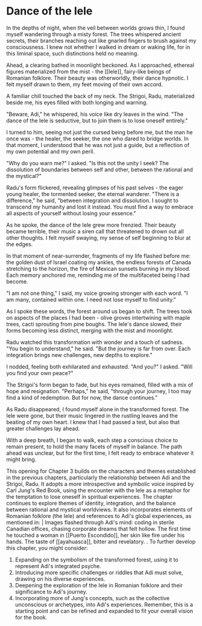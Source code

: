 # Dance of the Iele

In the depths of night, when the veil between worlds grows thin, I found myself wandering through a misty forest. The trees whispered ancient secrets, their branches reaching out like gnarled fingers to brush against my consciousness. I knew not whether I walked in dream or waking life, for in this liminal space, such distinctions held no meaning.

Ahead, a clearing bathed in moonlight beckoned. As I approached, ethereal figures materialized from the mist - the [[Iele]], fairy-like beings of Romanian folklore. Their beauty was otherworldly, their dance hypnotic. I felt myself drawn to them, my feet moving of their own accord.

A familiar chill touched the back of my neck. The Strigoi, Radu, materialized beside me, his eyes filled with both longing and warning.

"Beware, Adi," he whispered, his voice like dry leaves in the wind. "The dance of the Iele is seductive, but to join them is to lose oneself entirely."

I turned to him, seeing not just the cursed being before me, but the man he once was - the healer, the seeker, the one who dared to bridge worlds. In that moment, I understood that he was not just a guide, but a reflection of my own potential and my own peril.

"Why do you warn me?" I asked. "Is this not the unity I seek? The dissolution of boundaries between self and other, between the rational and the mystical?"

Radu's form flickered, revealing glimpses of his past selves - the eager young healer, the tormented seeker, the eternal wanderer. "There is a difference," he said, "between integration and dissolution. I sought to transcend my humanity and lost it instead. You must find a way to embrace all aspects of yourself without losing your essence."

As he spoke, the dance of the Iele grew more frenzied. Their beauty became terrible, their music a siren call that threatened to drown out all other thoughts. I felt myself swaying, my sense of self beginning to blur at the edges.

In that moment of near-surrender, fragments of my life flashed before me: the golden dust of Israel coating my ankles, the endless forests of Canada stretching to the horizon, the fire of Mexican sunsets burning in my blood. Each memory anchored me, reminding me of the multifaceted being I had become.

"I am not one thing," I said, my voice growing stronger with each word. "I am many, contained within one. I need not lose myself to find unity."

As I spoke these words, the forest around us began to shift. The trees took on aspects of the places I had been - olive groves intertwining with maple trees, cacti sprouting from pine boughs. The Iele's dance slowed, their forms becoming less distinct, merging with the mist and moonlight.

Radu watched this transformation with wonder and a touch of sadness. "You begin to understand," he said. "But the journey is far from over. Each integration brings new challenges, new depths to explore."

I nodded, feeling both exhilarated and exhausted. "And you?" I asked. "Will you find your own peace?"

The Strigoi's form began to fade, but his eyes remained, filled with a mix of hope and resignation. "Perhaps," he said, "through your journey, I too may find a kind of redemption. But for now, the dance continues."

As Radu disappeared, I found myself alone in the transformed forest. The Iele were gone, but their music lingered in the rustling leaves and the beating of my own heart. I knew that I had passed a test, but also that greater challenges lay ahead.

With a deep breath, I began to walk, each step a conscious choice to remain present, to hold the many facets of myself in balance. The path ahead was unclear, but for the first time, I felt ready to embrace whatever it might bring.



This opening for Chapter 3 builds on the characters and themes established in the previous chapters, particularly the relationship between Adi and the Strigoi, Radu. It adopts a more introspective and symbolic voice inspired by Carl Jung's Red Book, using the encounter with the Iele as a metaphor for the temptation to lose oneself in spiritual experiences.
The chapter continues to explore themes of identity, integration, and the balance between rational and mystical worldviews. It also incorporates elements of Romanian folklore (the Iele) and references to Adi's global experiences, as mentioned in:
  | Images flashed through Adi's mind: coding in sterile Canadian offices, chasing corporate dreams that felt hollow. The first time he touched a woman in [[Puerto Escondido]], her skin like fire under his hands. The taste of [[ayahuasca]], bitter and revelatory.
.
To further develop this chapter, you might consider:
1. Expanding on the symbolism of the transformed forest, using it to represent Adi's integrated psyche.
2. Introducing more specific challenges or riddles that Adi must solve, drawing on his diverse experiences.
3. Deepening the exploration of the Iele in Romanian folklore and their significance to Adi's journey.
4. Incorporating more of Jung's concepts, such as the collective unconscious or archetypes, into Adi's experiences.
Remember, this is a starting point and can be refined and expanded to fit your overall vision for the book.

